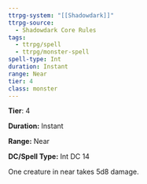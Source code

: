 ```yaml
---
ttrpg-system: "[[Shadowdark]]"
ttrpg-source:
  - Shadowdark Core Rules
tags:
  - ttrpg/spell
  - ttrpg/monster-spell
spell-type: Int
duration: Instant
range: Near
tier: 4
class: monster
---
```

**Tier**: 4

**Duration:** Instant

**Range:** Near

**DC/Spell Type:** Int DC 14

One creature in near takes 5d8 damage.
